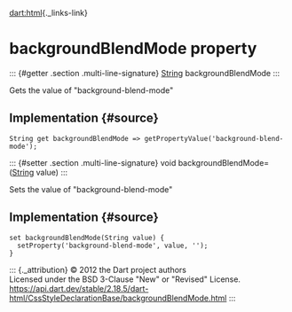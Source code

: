 [dart:html](../../dart-html/dart-html-library){._links-link}

backgroundBlendMode property
============================

::: {#getter .section .multi-line-signature}
[String](../../dart-core/string-class) backgroundBlendMode
:::

Gets the value of \"background-blend-mode\"

Implementation {#source}
--------------

``` {.language-dart data-language="dart"}
String get backgroundBlendMode => getPropertyValue('background-blend-mode');
```

::: {#setter .section .multi-line-signature}
void backgroundBlendMode=([String](../../dart-core/string-class) value)
:::

Sets the value of \"background-blend-mode\"

Implementation {#source}
--------------

``` {.language-dart data-language="dart"}
set backgroundBlendMode(String value) {
  setProperty('background-blend-mode', value, '');
}
```

::: {._attribution}
© 2012 the Dart project authors\
Licensed under the BSD 3-Clause \"New\" or \"Revised\" License.\
<https://api.dart.dev/stable/2.18.5/dart-html/CssStyleDeclarationBase/backgroundBlendMode.html>
:::
